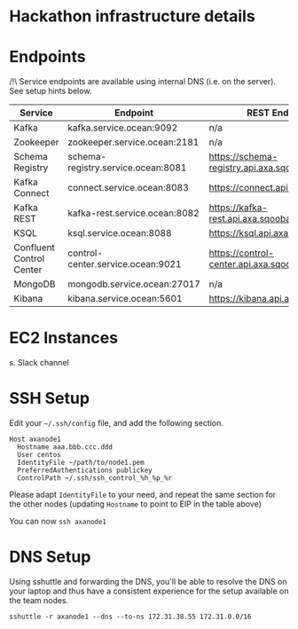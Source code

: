 Hackathon infrastructure details
====

# Endpoints

/!\ Service endpoints are available using internal DNS (i.e. on the server). See setup hints below.

| Service | Endpoint | REST Endpoint |
| ------- | -------- | ------------ |
| Kafka   | kafka.service.ocean:9092 | n/a |
| Zookeeper | zookeeper.service.ocean:2181 | n/a |
| Schema Registry | schema-registry.service.ocean:8081 | https://schema-registry.api.axa.sqooba.io |
| Kafka Connect | connect.service.ocean:8083 | https://connect.api.axa.sqooba.io |
| Kafka REST | kafka-rest.service.ocean:8082 | https://kafka-rest.api.axa.sqooba.io |
| KSQL | ksql.service.ocean:8088 | https://ksql.api.axa.sqooba.io |
| Confluent Control Center | control-center.service.ocean:9021 | https://control-center.api.axa.sqooba.io |
| MongoDB | mongodb.service.ocean:27017 | n/a |
| Kibana | kibana.service.ocean:5601 | https://kibana.api.axa.sqooba.io |

# EC2 Instances

s. Slack channel


# SSH Setup

Edit your `~/.ssh/config` file, and add the following section.

```
Host axanode1
  Hostname aaa.bbb.ccc.ddd
  User centos
  IdentityFile ~/path/to/node1.pem
  PreferredAuthentications publickey
  ControlPath ~/.ssh/ssh_control_%h_%p_%r
```

Please adapt `IdentityFile` to your need,
and repeat the same section for the other nodes (updating `Hostname` to point to EIP in the table above)

You can now `ssh axanode1`

# DNS Setup

Using sshuttle and forwarding the DNS, you'll be able to resolve the DNS on your laptop
and thus have a consistent experience for the setup available on the team nodes.

```
sshuttle -r axanode1 --dns --to-ns 172.31.38.55 172.31.0.0/16
```
